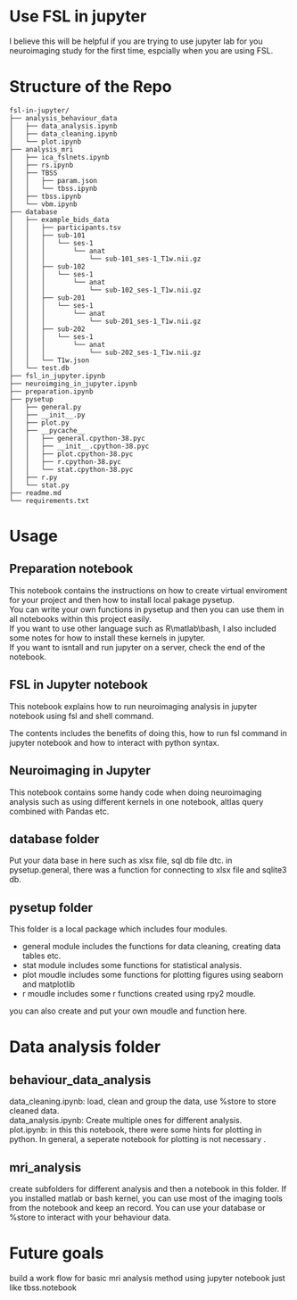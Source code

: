# Use FSL in jupyter 
I believe this will be helpful if you are trying to use jupyter lab for you neuroimaging study for the first time, espcially when you are using FSL.

# Structure of the Repo
```
fsl-in-jupyter/
├── analysis_behaviour_data
│   ├── data_analysis.ipynb
│   ├── data_cleaning.ipynb
│   └── plot.ipynb
├── analysis_mri
│   ├── ica_fslnets.ipynb
│   ├── rs.ipynb
│   ├── TBSS
│   │   ├── param.json
│   │   └── tbss.ipynb
│   ├── tbss.ipynb
│   └── vbm.ipynb
├── database
│   ├── example_bids_data
│   │   ├── participants.tsv
│   │   ├── sub-101
│   │   │   └── ses-1
│   │   │       └── anat
│   │   │           └── sub-101_ses-1_T1w.nii.gz
│   │   ├── sub-102
│   │   │   └── ses-1
│   │   │       └── anat
│   │   │           └── sub-102_ses-1_T1w.nii.gz
│   │   ├── sub-201
│   │   │   └── ses-1
│   │   │       └── anat
│   │   │           └── sub-201_ses-1_T1w.nii.gz
│   │   ├── sub-202
│   │   │   └── ses-1
│   │   │       └── anat
│   │   │           └── sub-202_ses-1_T1w.nii.gz
│   │   └── T1w.json
│   └── test.db
├── fsl_in_jupyter.ipynb
├── neuroimging_in_jupyter.ipynb
├── preparation.ipynb
├── pysetup
│   ├── general.py
│   ├── __init__.py
│   ├── plot.py
│   ├── __pycache__
│   │   ├── general.cpython-38.pyc
│   │   ├── __init__.cpython-38.pyc
│   │   ├── plot.cpython-38.pyc
│   │   ├── r.cpython-38.pyc
│   │   └── stat.cpython-38.pyc
│   ├── r.py
│   └── stat.py
├── readme.md
└── requirements.txt
```

# Usage
## Preparation notebook
This notebook contains the instructions on how to create virtual enviroment for your project and then how to install local pakage pysetup.    
You can write your own functions in pysetup and then you can use them in all notebooks within this project easily.     
If you want to use other language such as R\matlab\bash, I also included some notes for how to install these kernels in jupyter.     
If you want to isntall and run jupyter on a server, check the end of the notebook.

## FSL in Jupyter notebook
This notebook explains how to run neuroimaging analysis in jupyter notebook using fsl and shell command.

The contents includes the benefits of doing this, how to run fsl command in jupyter notebook and 
how to interact with python syntax.
## Neuroimaging in Jupyter
This notebook contains some handy code when doing neuroimaging analysis such as using different kernels in one notebook, altlas query combined with Pandas etc.


## database folder
Put your data base in here such as xlsx file, sql db file dtc. in pysetup.general, there was a function for connecting to xlsx file and sqlite3 db.

## pysetup folder
This folder is a local package which includes four modules. 
* general module includes the functions for data cleaning, creating data tables etc.
* stat module includes some functions for statistical analysis.
* plot moudle includes some functions for plotting figures using seaborn and matplotlib
* r moudle includes some r functions created using rpy2 moudle.

you can also create and put your own moudle and function here.

# Data analysis folder
## behaviour_data_analysis
data_cleaning.ipynb: load, clean and group the data, use %store to store cleaned data.    
data_analysis.ipynb: Create multiple ones for different analysis.     
plot.ipynb: in this this notebook, there were some hints for plotting in python. 
In general, a seperate notebook for plotting is not necessary .

## mri_analysis
create subfolders for different analysis and then a notebook in this folder.
If you installed matlab or bash kernel, you can use most of
the imaging tools from the notebook and keep an record. 
You can use your database or %store to interact with your behaviour data. 

# Future goals
build a work flow for basic mri analysis method using jupyter notebook just like tbss.notebook

